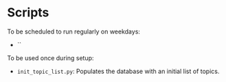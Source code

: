 # Scripts

To be scheduled to run regularly on weekdays:

  * ``

To be used once during setup:

  * `init_topic_list.py`: Populates the database with an initial list of topics.
